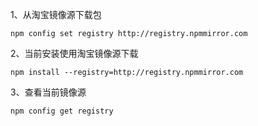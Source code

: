 1、从淘宝镜像源下载包
```text
npm config set registry http://registry.npmmirror.com
```
2、当前安装使用淘宝镜像源下载
```text
npm install --registry=http://registry.npmmirror.com
```

3、查看当前镜像源
```text
npm config get registry
```
